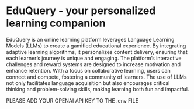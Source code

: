 # EduQuery - your personalized learning companion
EduQuery is an online learning platform leverages Language Learning Models (LLMs) to create a gamified educational experience. By integrating adaptive learning algorithms, it personalizes content delivery, ensuring that each learner’s journey is unique and engaging. The platform’s interactive challenges and reward systems are designed to increase motivation and enhance retention. With a focus on collaborative learning, users can connect and compete, fostering a community of learners. The use of LLMs not only facilitates language acquisition but also encourages critical thinking and problem-solving skills, making learning both fun and impactful.

PLEASE ADD YOUR OPENAI API KEY TO THE .env FILE
